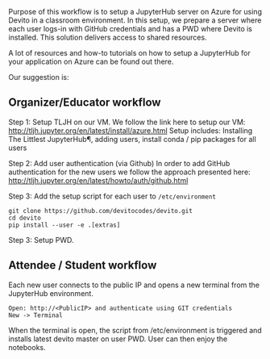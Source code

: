 Purpose of this workflow is to setup a JupyterHub server on Azure for using Devito in a classroom environment.
In this setup, we prepare a server where each user logs-in with GitHub credentials and has a PWD where Devito is installed. This solution delivers access to shared resources.

A lot of resources and how-to tutorials on how to setup a JupyterHub for your application on Azure can be found out there.

Our suggestion is:

## Organizer/Educator workflow

Step 1: Setup TLJH on our VM.
We follow the link here to setup our VM:
http://tljh.jupyter.org/en/latest/install/azure.html
Setup includes: Installing The Littlest JupyterHub¶, adding users, install conda / pip packages for all users

Step 2: Add user authentication (via Github)
In order to add GitHub authentication for the new users we follow the approach presented here:
http://tljh.jupyter.org/en/latest/howto/auth/github.html

Step 3: Add the setup script for each user to `/etc/environment`
```
git clone https://github.com/devitocodes/devito.git
cd devito
pip install --user -e .[extras]
```

Step 3: Setup PWD.

## Attendee / Student workflow

Each new user connects to the public IP and opens a new terminal from the JupyterHub environment.
```
Open: http://<PublicIP> and authenticate using GIT credentials
New -> Terminal
```

When the terminal is open, the script from /etc/environment is triggered and installs latest devito master on user PWD. User can then enjoy the notebooks.

